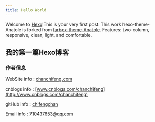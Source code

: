 ```yaml
---
title: Hello World
---
```

Welcome to [Hexo](https://hexo.io/)!This is your very first post. This work hexo-theme-Anatole is forked from [farbox-theme-Anatole](https://github.com/hi-caicai/farbox-theme-Anatole). Features: two-column, responsive, clean, light, and comfortable.

## 我的第一篇Hexo博客

### 作者信息

WebSite info : [chanchifeng.com](http://chanchifeng.com)

cnblogs info : [www.cnblogs.com/chanchifeng](http://www.cnblogs.com/chanchifeng)

gitHub info : [chifengchan](https://github.com/chifengchan)

Email info : [710437653@qq.com]()